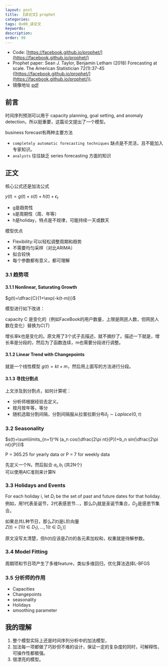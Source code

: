 ```yaml
---
layout: post
title: 【读论文】prophet
categories:
tags: 0x00_读论文
keywords:
description:
order: 99
---
```


- Code: [https://facebook.github.io/prophet/](https://facebook.github.io/prophet/)
- Prophet paper: Sean J. Taylor, Benjamin Letham (2018) Forecasting at scale. The American Statistician 72(1):37-45 ([https://facebook.github.io/prophet/](https://facebook.github.io/prophet/)).
- 镜像地址 [pdf](/pictures_for_blog/papers/papers/Forecasting%20at%20Scale.pdf)

## 前言
时间序列预测可以用于 capacity planning, goal setting, and anomaly detection，所以挺重要，这篇论文提出了一个模型。

business forecast有两种主要方法
- `completely automatic forecasting techniques` 缺点是不灵活，且不能加入专家知识。
- `analysts` 往往缺乏 series forecasting 方面的知识

## 正文

核心公式还是加法公式

$y(t)=g(t)+s(t)+h(t)+\epsilon_t$
- g是趋势性
- s是周期性（周、年等）
- h是holiday，特点是不规律，可能持续一天或数天

模型优点
- Flexibility:可以轻松调整周期和趋势
- 不需要均匀采样（对比ARIMA）
- 拟合较快
- 每个参数都有意义，都可理解

### 3.1 趋势项
#### 3.1.1 Nonlinear, Saturating Growth

$g(t)=\dfrac{C}{1+\exp(-k(t-m))}$

模型进行如下改进：

capacity C 是变化的（例如FaceBook的用户数量，上限是网民人数，但网民人数在变化）替换为$C(T)$

增长率k也是变化的。原文用了3个式子去描述，就不摘抄了。描述一下就是，增长率是分段的，然后为了函数连续，m也需要分段进行调整。

#### 3.1.2 Linear Trend with Changepoints

就是一个线性模型 $g(t)=kt+m$，然后用上面写的方法进行分段。

#### 3.1.3 寻找分割点
上文涉及到分割点，如何计算呢：
- 分析师根据经验去定义。
- 按月按年等，等分
- 随机选取分割间隔，分割间隔服从拉普拉斯分布$\delta_j\sim Laplace(0,\tau)$

### 3.2 Seasonality

$s(t)=\sum\limits_{n=1}^N (a_n cos(\dfrac{2\pi nt}{P})+b_n sin(\dfrac{2\pi nt}{P}))$  

P = 365.25 for yearly data or P = 7 for weekly data

先定义一个N，然后拟合 $a_i,b_i$ (共2N个)  
可以使用AIC准则来计算N

### 3.3 Holidays and Events

For each holiday i, let $D_i$ be the set of past and future dates for that holiday. 例如，用1代表圣诞节，2代表感恩节...，那么$D_1$就是圣诞节集合，$D_2$是感恩节集合。  

如果总共L种节日，那么$Z(t)$是L阶向量  
$Z(t)=[1(t\in D_1),...,1(t\in D_L)]$  

原文没写太清楚，但$h(t)$应该是$Z(t)$的各元素加权和，权重就是待解参数。

### 3.4 Model Fitting
周期项和节日项产生了多维feature，类似多维回归，优化算法选择L-BFGS

### 3.5 分析师的作用
- Capacities
- Changepoints
- seasonality
- Holidays
- smoothing parameter


## 我的理解

1. 整个模型实际上还是时间序列分析中的加法模型，
2. 加法每一项都做了巧妙但不难的设计，保证一定的复杂度的同时，可解释性、可操作性都极强。
3. 很漂亮的模型。
